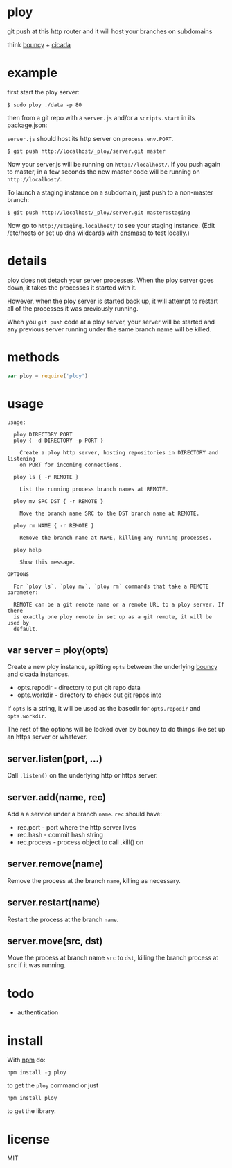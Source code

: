 # ploy

git push at this http router and it will host your branches on subdomains

think [bouncy](https://github.com/substack/bouncy) +
[cicada](https://github.com/substack/cicada)

# example

first start the ploy server:

```
$ sudo ploy ./data -p 80
```

then from a git repo with a `server.js` and/or a `scripts.start` in its
package.json:

`server.js` should host its http server on `process.env.PORT`.

```
$ git push http://localhost/_ploy/server.git master
```

Now your server.js will be running on `http://localhost/`.
If you push again to master, in a few seconds the new master code will be
running on `http://localhost/`.

To launch a staging instance on a subdomain, just push to a non-master branch:

```
$ git push http://localhost/_ploy/server.git master:staging
```

Now go to `http://staging.localhost/` to see your staging instance.
(Edit /etc/hosts or set up dns wildcards with
[dnsmasq](http://www.thekelleys.org.uk/dnsmasq/doc.html) to test locally.)

# details

ploy does not detach your server processes. When the ploy server goes down, it
takes the processes it started with it.

However, when the ploy server is started back up, it will attempt to restart all
of the processes it was previously running.

When you `git push` code at a ploy server, your server will be started and any
previous server running under the same branch name will be killed.

# methods

``` js
var ploy = require('ploy')
```

# usage

```
usage:

  ploy DIRECTORY PORT
  ploy { -d DIRECTORY -p PORT }

    Create a ploy http server, hosting repositories in DIRECTORY and listening
    on PORT for incoming connections.
 
  ploy ls { -r REMOTE }
 
    List the running process branch names at REMOTE.
 
  ploy mv SRC DST { -r REMOTE }
 
    Move the branch name SRC to the DST branch name at REMOTE.
 
  ploy rm NAME { -r REMOTE }
 
    Remove the branch name at NAME, killing any running processes.
 
  ploy help
 
    Show this message. 

OPTIONS

  For `ploy ls`, `ploy mv`, `ploy rm` commands that take a REMOTE parameter:
  
  REMOTE can be a git remote name or a remote URL to a ploy server. If there
  is exactly one ploy remote in set up as a git remote, it will be used by
  default.

```

## var server = ploy(opts)

Create a new ploy instance, splitting `opts` between
the underlying
[bouncy](https://github.com/substack/bouncy)
and [cicada](https://github.com/substack/cicada)
instances.

* opts.repodir - directory to put git repo data
* opts.workdir - directory to check out git repos into

If `opts` is a string, it will be used as the basedir for `opts.repodir` and
`opts.workdir`.

The rest of the options will be looked over by bouncy to do things like set up
an https server or whatever.

## server.listen(port, ...)

Call `.listen()` on the underlying http or https server.

## server.add(name, rec)

Add a a service under a branch `name`. `rec` should have:
* rec.port - port where the http server lives
* rec.hash - commit hash string
* rec.process - process object to call .kill() on

## server.remove(name)

Remove the process at the branch `name`, killing as necessary.

## server.restart(name)

Restart the process at the branch `name`.

## server.move(src, dst)

Move the process at branch name `src` to `dst`, killing the branch process at
`src` if it was running.

# todo

* authentication

# install

With [npm](https://npmjs.org) do:

```
npm install -g ploy
```

to get the `ploy` command or just

```
npm install ploy
```

to get the library.

# license

MIT
